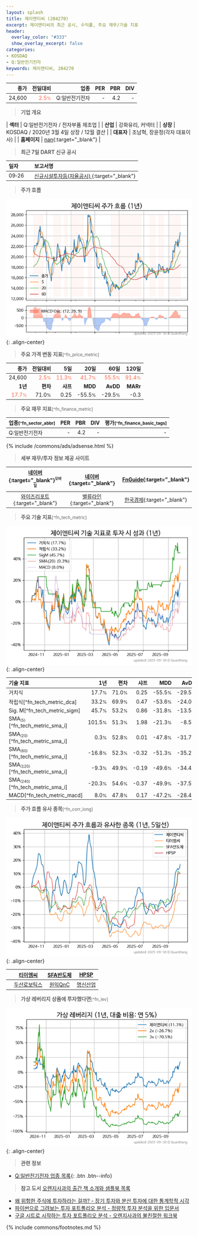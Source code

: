 ```yaml
---
layout: splash
title: 제이앤티씨 (204270)
excerpt: 제이앤티씨의 최근 공시, 수익률, 주요 재무/기술 지표
header:
  overlay_color: "#333"
  show_overlay_excerpt: false
categories:
- KOSDAQ
- Q:일반전기전자
keywords: 제이앤티씨, 204270
---
```


| **종가** | **전일대비** | **업종** | **PER** | **PBR** | **DIV** |
| -------: | -----------: | -------: | ------: | ------: | ------: |
| 24,600 | <span style="color: tomato">2.5<small>%</small></span> | Q:일반전기전자 | - | 4.2 | - |

<!-- more -->


> **기업 개요**<a id="company"></a>

| <span style="white-space:nowrap;">**섹터**</span> | Q:일반전기전자 / 전자부품 제조업 |
| <span style="white-space:nowrap;">**산업**</span> | 강화유리, 커넥터 |
| <span style="white-space:nowrap;">**상장**</span> | KOSDAQ / 2020년 3월 4일 상장 / 12월 결산 |
| <span style="white-space:nowrap;">**대표자**</span> | 조남혁, 장윤정(각자 대표이사) |
| <span style="white-space:nowrap;">**홈페이지**</span> | [nan](nan){:target="_blank"} |


> **최근 7일 DART 신규 공시**<a id="dart"></a>

| **일자** |      | **보고서명** |
| :------- | :--- | :----------- |
| 09&#x2011;26 | | [신규시설투자등(자율공시)              ](https://dart.fss.or.kr/dsaf001/main.do?rcpNo=20250926900287){:target="_blank"} |


> **주가 흐름**<a id="price"></a>

![204270](/stock/images/204270.png){: .align-center}


> **주요 가격 변동 지표**<small>[^fn_price_metric]</small>

| **종가** | **전일대비** | **5일** | **20일** | **60일** | **120일** |
| -------: | -----------: | ------: | -------: | -------: | --------: |
| 24,600 | <span style="color: tomato">2.5<small>%</small></span> | <span style="color: tomato">11.3<small>%</small></span> | <span style="color: tomato">41.7<small>%</small></span> | <span style="color: tomato">55.5<small>%</small></span> | <span style="color: tomato">91.4<small>%</small></span> |
| **1년** | **편차** | **샤프** | **MDD** | **AvDD** | **MARr** |
| <span style="color: tomato">17.7<small>%</small></span> | 71.0<small>%</small> | 0.25 | -55.5<small>%</small> | -29.5<small>%</small> | -0.3 |


> **주요 재무 지표**<small>[^fn_finance_metric]</small>

| **업종**<small>[^fn_sector_abbr]</small> | **PER** | **PBR** | **DIV** | **평가**<small>[^fn_finance_basic_tags]</small> |
| :--------------------------------------- | ------: | ------: | ------: | ----------------------------------------------: |
| Q:일반전기전자 | - | 4.2 | - | - |



{% include /commons/ads/adsense.html %}

> **세부 재무/투자 정보 제공 사이트**

| [네이버](https://m.stock.naver.com/domestic/stock/204270/finance/summary){:target="_blank"}<sup><small>모바일</small></sup> | [네이버](https://finance.naver.com/item/coinfo.naver?code=204270){:target="_blank"} | [FnGuide](https://comp.fnguide.com/SVO2/ASP/SVD_Invest.asp?gicode=A204270&MenuYn=Y){:target="_blank"} |
| :---: | :---: | :---: |
| [와이즈리포트](https://comp.wisereport.co.kr/company/c1040001.aspx?cmp_cd=204270){:target="_blank"} | [밸류라인](https://www.valueline.co.kr/finance/summary/204270){:target="_blank"} | [한국경제](https://markets.hankyung.com/stock/204270/financial-summary){:target="_blank"} |


> **주요 기술 지표**<small>[^fn_tech_metric]</small>


![204270](/stock/images/204270_tech.png){: .align-center}

| **기술 지표** | **1년** | **편차** | **샤프** | **MDD** | **AvDD** |
| :------------ | ------: | -----------: | -------: | ------: | -------: |
| 거치식 | 17.7<small>%</small> | 71.0<small>%</small> | 0.25 | -55.5<small>%</small> | -29.5<small>%</small> |
| 적립식[^fn_tech_metric_dca] | 33.2<small>%</small> | 69.9<small>%</small> | 0.47 | -53.6<small>%</small> | -24.0<small>%</small> |
| Sig. M[^fn_tech_metric_sigm] | 45.7<small>%</small> | 53.2<small>%</small> | 0.86 | -31.8<small>%</small> | -13.5<small>%</small> |
| SMA<small><sub>(5)</sub></small>[^fn_tech_metric_sma_i] | 101.5<small>%</small> | 51.3<small>%</small> | 1.98 | -21.3<small>%</small> | -8.5<small>%</small> |
| SMA<small><sub>(20)</sub></small>[^fn_tech_metric_sma_i] | 0.3<small>%</small> | 52.8<small>%</small> | 0.01 | -47.8<small>%</small> | -31.7<small>%</small> |
| SMA<small><sub>(60)</sub></small>[^fn_tech_metric_sma_i] | -16.8<small>%</small> | 52.3<small>%</small> | -0.32 | -51.3<small>%</small> | -35.2<small>%</small> |
| SMA<small><sub>(120)</sub></small>[^fn_tech_metric_sma_i] | -9.3<small>%</small> | 49.9<small>%</small> | -0.19 | -49.6<small>%</small> | -34.4<small>%</small> |
| SMA<small><sub>(240)</sub></small>[^fn_tech_metric_sma_i] | -20.3<small>%</small> | 54.6<small>%</small> | -0.37 | -49.9<small>%</small> | -37.5<small>%</small> |
| MACD[^fn_tech_metric_macd] | 8.0<small>%</small> | 47.8<small>%</small> | 0.17 | -47.2<small>%</small> | -28.4<small>%</small> |


> **주가 흐름 유사 종목**<a id="corr"></a><small>[^fn_corr_long]</small>

![204270](/stock/images/204270_corr.png){: .align-center}

|       | [티이엠씨](/425040/) | [SFA반도체](/036540/) | [HPSP](/403870/) |
| :---: | :------------------------------------: | :------------------------------------: | :------------------------------------: |
|       | [두산로보틱스](/454910/) | [원익QnC](/074600/) | [명신산업](/009900/) |


> **가상 레버리지 상품에 투자했다면**<a id="2x"></a><small>[^fn_lev]</small>

![204270](/stock/images/204270_2x.png){: .align-center}


> **관련 정보**

- [Q:일반전기전자 업종 목록](/stats/sector/kosdaq_업종_일반전기전자_종목/){: .btn .btn--info}

> **참고 도서** [오렌지사과의 출간 책 소개와 샘플북 목록](https://kongdori.tistory.com/691)

- [왜 위험한 주식에 투자하라는 걸까? - 장기 투자와 분산 투자에 대한 통계학적 시각](https://kongdori.tistory.com/421)
- [파이썬으로 그려보는 투자 포트폴리오 분석  - 정량적 투자 분석을 위한 입문서](https://kongdori.tistory.com/643)
- [구글 시트로 시작하는 투자 포트폴리오 분석 - 오렌지사과의 불친절한 워크북](https://kongdori.tistory.com/449)


{% include commons/footnotes.md %}